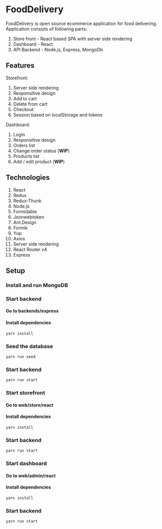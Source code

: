 # FoodDelivery
FoodDelivery is open source ecommerce application for food delivering.
Application consists of following parts:
1. Store front - React based SPA with server side rendering
2. Dashboard - React
3. API Backend - Node.js, Express, MongoDb

## Features

Storefront:
1. Server side rendering
2. Responsitive design
3. Add to cart
4. Delete from cart
5. Checkout
6. Session based on localStorage and tokens

Dashboard:

1. Login
2. Responsitive design
3. Orders list
4. Change order status (**WIP**)
5. Products list
6. Add / edit product (**WIP**)

## Technologies

1. React
2. Redux
3. Redux-Thunk
2. Node.js
3. Formidable
4. Jsonwebtoken
5. Ant.Design
6. Formik
7. Yup
8. Axios
3. Server side rendering
4. React Router v4
3. Express

## Setup
### Install and run MongoDB
### Start backend
#### Go to backends/express
#### Install dependencies
```
yarn install
```
### Seed the database
```
yarn run seed
```
### Start backend
```
yarn run start
```
### Start storefront
#### Go to web/store/react
#### Install dependencies
```
yarn install
```
### Start backend
```
yarn run start
```
### Start dashboard
#### Go to web/admin/react
#### Install dependencies
```
yarn install
```
### Start backend
```
yarn run start
```
